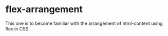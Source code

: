 # flex-arrangement
This one is to become familiar with the arrangement of html-content using flex in CSS.
